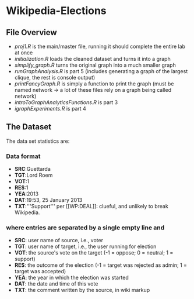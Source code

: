 # Wikipedia-Elections


## File Overview
- _proj1.R_ is the main/master file, running it should complete the entire lab at once
- _initialization.R_ loads the cleaned dataset and turns it into a graph
- _simplify_graph.R_ turns the original graph into a much smaller graph
- _runGraphAnalysis.R_ is part 5 (includes generating a graph of the largest clique, the rest is console output)
- _printFancyGraph.R_ is simply a function to print the graph (must be named network -> a lot of these files rely on a graph being called network)
- _introToGraphAnalyticsFunctions.R_ is part 3
- _igraphExperiments.R_ is part 4




## The Dataset

The data set statistics are:

### Data format

- **SRC**:Guettarda
- **TGT**:Lord Roem
- **VOT**:1 
- **RES**:1
- **YEA**:2013
- **DAT**:19:53, 25 January 2013
- **TXT**:'''Support''' per [[WP:DEAL]]: clueful, and unlikely to break Wikipedia.

### where entries are separated by a single empty line and 

- **SRC**: user name of source, i.e., voter
- **TGT**: user name of target, i.e., the user running for election
- **VOT**: the source's vote on the target (-1 = oppose; 0 = neutral; 1 = support)
- **RES**: the outcome of the election (-1 = target was rejected as admin; 1 = target was accepted)
- **YEA**: the year in which the election was started
- **DAT**: the date and time of this vote
- **TXT**: the comment written by the source, in wiki markup
